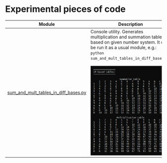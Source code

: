 # Experimental pieces of code

| Module | Description |
 ------ | ------ |
| [sum_and_mult_tables_in_diff_bases.py](sum_and_mult_tables_in_diff_bases.py) | Console utility. Generates multiplication and summation tables based on given number system. It can be run it as a usual module, e.g.: ```python sum_and_mult_tables_in_diff_bases.py```<br /><br />![Preview](./previews/sum_and_mult_tables_in_diff_bases.png)|
